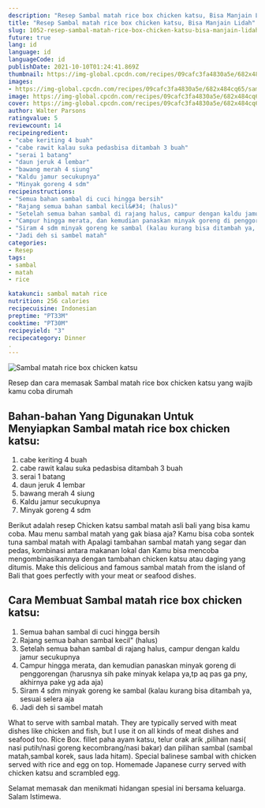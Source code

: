 ```yaml
---
description: "Resep Sambal matah rice box chicken katsu, Bisa Manjain Lidah"
title: "Resep Sambal matah rice box chicken katsu, Bisa Manjain Lidah"
slug: 1052-resep-sambal-matah-rice-box-chicken-katsu-bisa-manjain-lidah
future: true
lang: id
language: id
languageCode: id
publishDate: 2021-10-10T01:24:41.869Z 
thumbnail: https://img-global.cpcdn.com/recipes/09cafc3fa4830a5e/682x484cq65/sambal-matah-rice-box-chicken-katsu-foto-resep-utama.png
images:
- https://img-global.cpcdn.com/recipes/09cafc3fa4830a5e/682x484cq65/sambal-matah-rice-box-chicken-katsu-foto-resep-utama.png
image: https://img-global.cpcdn.com/recipes/09cafc3fa4830a5e/682x484cq65/sambal-matah-rice-box-chicken-katsu-foto-resep-utama.png
cover: https://img-global.cpcdn.com/recipes/09cafc3fa4830a5e/682x484cq65/sambal-matah-rice-box-chicken-katsu-foto-resep-utama.png
author: Walter Parsons
ratingvalue: 5
reviewcount: 14
recipeingredient:
- "cabe keriting 4 buah"
- "cabe rawit kalau suka pedasbisa ditambah 3 buah"
- "serai 1 batang"
- "daun jeruk 4 lembar"
- "bawang merah 4 siung"
- "Kaldu jamur secukupnya"
- "Minyak goreng 4 sdm"
recipeinstructions:
- "Semua bahan sambal di cuci hingga bersih"
- "Rajang semua bahan sambal kecil&#34; (halus)"
- "Setelah semua bahan sambal di rajang halus, campur dengan kaldu jamur secukupnya"
- "Campur hingga merata, dan kemudian panaskan minyak goreng di penggorengan (harusnya sih pake minyak kelapa ya,tp aq pas ga pny, akhirnya pake yg ada aja)"
- "Siram 4 sdm minyak goreng ke sambal (kalau kurang bisa ditambah ya, sesuai selera aja"
- "Jadi deh si sambel matah"
categories:
- Resep
tags:
- sambal
- matah
- rice

katakunci: sambal matah rice 
nutrition: 256 calories
recipecuisine: Indonesian
preptime: "PT33M"
cooktime: "PT30M"
recipeyield: "3"
recipecategory: Dinner
. 
---
```



![Sambal matah rice box chicken katsu](https://img-global.cpcdn.com/recipes/09cafc3fa4830a5e/682x484cq65/sambal-matah-rice-box-chicken-katsu-foto-resep-utama.png)

Resep dan cara memasak  Sambal matah rice box chicken katsu yang wajib kamu coba dirumah

<!--inarticleads1-->

## Bahan-bahan Yang Digunakan Untuk Menyiapkan Sambal matah rice box chicken katsu:

1. cabe keriting 4 buah
1. cabe rawit kalau suka pedasbisa ditambah 3 buah
1. serai 1 batang
1. daun jeruk 4 lembar
1. bawang merah 4 siung
1. Kaldu jamur secukupnya
1. Minyak goreng 4 sdm

Berikut adalah resep Chicken katsu sambal matah asli bali yang bisa kamu coba. Mau menu sambal matah yang gak biasa aja? Kamu bisa coba sontek tuna sambal matah with Apalagi tambahan sambal matah yang segar dan pedas, kombinasi antara makanan lokal dan Kamu bisa mencoba mengombinasikannya dengan tambahan chicken katsu atau daging yang ditumis. Make this delicious and famous sambal matah from the island of Bali that goes perfectly with your meat or seafood dishes. 

<!--inarticleads2-->

## Cara Membuat Sambal matah rice box chicken katsu:

1. Semua bahan sambal di cuci hingga bersih
1. Rajang semua bahan sambal kecil&#34; (halus)
1. Setelah semua bahan sambal di rajang halus, campur dengan kaldu jamur secukupnya
1. Campur hingga merata, dan kemudian panaskan minyak goreng di penggorengan (harusnya sih pake minyak kelapa ya,tp aq pas ga pny, akhirnya pake yg ada aja)
1. Siram 4 sdm minyak goreng ke sambal (kalau kurang bisa ditambah ya, sesuai selera aja
1. Jadi deh si sambel matah


What to serve with sambal matah. They are typically served with meat dishes like chicken and fish, but I use it on all kinds of meat dishes and seafood too. Rice Box. fillet paha ayam katsu, telur orak arik ,pilihan nasi( nasi putih/nasi goreng kecombrang/nasi bakar) dan pilihan sambal (sambal matah,sambal korek, saus lada hitam). Special balinese sambal with chicken served with rice and egg on top. Homemade Japanese curry served with chicken katsu and scrambled egg. 

Selamat memasak dan menikmati hidangan spesial ini bersama keluarga. Salam Istimewa.
